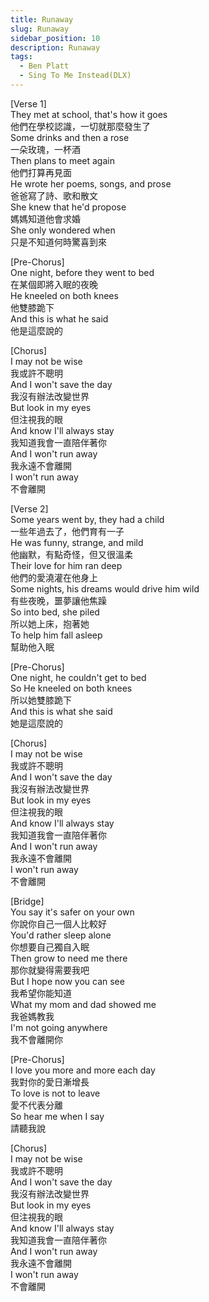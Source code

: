 ```yaml
---
title: Runaway
slug: Runaway
sidebar_position: 10
description: Runaway
tags:
  - Ben Platt
  - Sing To Me Instead(DLX)
---
```

  
[Verse 1]  
They met at school, that's how it goes  
他們在學校認識，一切就那麼發生了  
Some drinks and then a rose  
一朵玫瑰，一杯酒  
Then plans to meet again  
他們打算再見面  
He wrote her poems, songs, and prose  
爸爸寫了詩、歌和散文  
She knew that he'd propose  
媽媽知道他會求婚  
She only wondered when  
只是不知道何時驚喜到來  
  
[Pre-Chorus]  
One night, before they went to bed  
在某個即將入眠的夜晚  
He kneeled on both knees  
他雙膝跪下  
And this is what he said  
他是這麼說的  
  
[Chorus]  
I may not be wise  
我或許不聰明  
And I won't save the day  
我沒有辦法改變世界  
But look in my eyes  
但注視我的眼  
And know I'll always stay  
我知道我會一直陪伴著你  
And I won't run away  
我永遠不會離開  
I won't run away  
不會離開  
  
[Verse 2]  
Some years went by, they had a child  
一些年過去了，他們育有一子  
He was funny, strange, and mild  
他幽默，有點奇怪，但又很溫柔  
Their love for him ran deep  
他們的愛澆灌在他身上  
Some nights, his dreams would drive him wild  
有些夜晚，噩夢讓他焦躁  
So into bed, she piled  
所以她上床，抱著她  
To help him fall asleep  
幫助他入眠  
  
[Pre-Chorus]  
One night, he couldn't get to bed  
So He kneeled on both knees  
所以她雙膝跪下  
And this is what she said  
她是這麼說的  
  
[Chorus]  
I may not be wise  
我或許不聰明  
And I won't save the day  
我沒有辦法改變世界  
But look in my eyes  
但注視我的眼  
And know I'll always stay  
我知道我會一直陪伴著你  
And I won't run away  
我永遠不會離開  
I won't run away  
不會離開  
  
[Bridge]  
You say it's safer on your own  
你說你自己一個人比較好  
You'd rather sleep alone  
你想要自己獨自入眠  
Then grow to need me there  
那你就變得需要我吧  
But I hope now you can see  
我希望你能知道  
What my mom and dad showed me  
我爸媽教我  
I'm not going anywhere  
我不會離開你  
  
[Pre-Chorus]  
I love you more and more each day  
我對你的愛日漸增長  
To love is not to leave  
愛不代表分離  
So hear me when I say  
請聽我說  
  
[Chorus]  
I may not be wise  
我或許不聰明  
And I won't save the day  
我沒有辦法改變世界  
But look in my eyes  
但注視我的眼  
And know I'll always stay  
我知道我會一直陪伴著你  
And I won't run away  
我永遠不會離開  
I won't run away  
不會離開    

